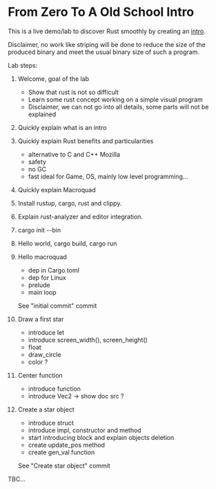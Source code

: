 # From Zero To A Old School Intro

This is a live demo/lab to discover Rust smoothly by creating an
[intro](https://en.wikipedia.org/wiki/Crack_intro).

Disclaimer, no work like striping will be done to reduce the size of the
produced binary and meet the usual binary size of such a program.

Lab steps:

1. Welcome, goal of the lab
    * Show that rust is not so difficult
    * Learn some rust concept working on a simple visual program
    * Disclaimer, we can not go into all details, some parts will not be
      explained

2. Quickly explain what is an intro

3. Quickly explain Rust benefits and particularities
    * alternative to C and C++ Mozilla
    * safety
    * no GC
    * fast ideal for Game, OS, mainly low level programming...

4. Quickly explain Macroquad

5. Install rustup, cargo, rust and clippy.

6. Explain rust-analyzer and editor integration.

7. cargo init --bin

8. Hello world, cargo build, cargo run

9. Hello macroquad
    * dep in Cargo.toml
    * dep for Linux
    * prelude
    * main loop

    See "initial commit" commit

10. Draw a first star
    * introduce let
    * introduce screen_width(), screen_height()
    * float
    * draw_circle
    * color ?

11. Center function
    * introduce function
    * introduce Vec2 -> show doc src ?

12. Create a star object
    * introduce struct
    * introduce impl, constructor and method
    * start introducing block and explain objects deletion
    * create update_pos method
    * create gen_val function

    See "Create star object" commit

TBC...

